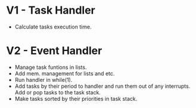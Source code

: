 # V1 - Task Handler
- Calculate tasks execution time.

# V2 - Event Handler
- Manage task funtions in lists.
- Add mem. management for lists and etc.
- Run handler in while(1).
- Add tasks by their period to handler and run them out of any interrupts. Add or pop tasks to the task stack.
- Make tasks sorted by their priorities in task stack.